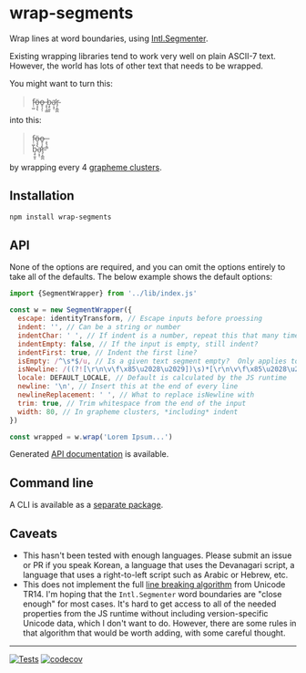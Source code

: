# wrap-segments

Wrap lines at word boundaries, using [Intl.Segmenter](https://developer.mozilla.org/en-US/docs/Web/JavaScript/Reference/Global_Objects/Intl/Segmenter).

Existing wrapping libraries tend to work very well on plain ASCII-7 text.
However, the world has lots of other text that needs to be wrapped.

You might want to turn this:

> f̵̩̣̺ö̶̧̧̢o̶̥̩̗̹ ̶̨̢͔̳b̷̧̥͍̥a̷̛̦͓̜r̴̡͕̳̪

into this:

> f̵̩̣̺ö̶̧̧̢o̶̥̩̗̹ ̶̨̢͔̳<br>
> b̷̧̥͍̥a̷̛̦͓̜r̴̡͕̳̪

by wrapping every 4 [grapheme clusters](https://unicode.org/reports/tr29/#Grapheme_Cluster_Boundaries).

## Installation

```sh
npm install wrap-segments
```

## API

None of the options are required, and you can omit the options entirely
to take all of the defaults.  The below example shows the default options:

```js
import {SegmentWrapper} from '../lib/index.js'

const w = new SegmentWrapper({
  escape: identityTransform, // Escape inputs before proessing
  indent: '', // Can be a string or number
  indentChar: ' ', // If indent is a number, repeat this that many times
  indentEmpty: false, // If the input is empty, still indent?
  indentFirst: true, // Indent the first line?
  isEmpty: /^\s*$/u, // Is a given text segment empty?  Only applies to non-wordLike segments.
  isNewline: /((?![\r\n\v\f\x85\u2028\u2029])\s)*[\r\n\v\f\x85\u2028\u2029]+(\s*)/gu, // Replace newlines matching this with newlineReplacement
  locale: DEFAULT_LOCALE, // Default is calculated by the JS runtime
  newline: '\n', // Insert this at the end of every line
  newlineReplacement: ' ', // What to replace isNewline with
  trim: true, // Trim whitespace from the end of the input
  width: 80, // In grapheme clusters, *including* indent
})

const wrapped = w.wrap('Lorem Ipsum...')
```

Generated [API documentation](https://hildjj.github.io/wrap-segments/) is
available.

## Command line

A CLI is available as a [separate package](cli/README.md).

## Caveats

- This hasn't been tested with enough languages.  Please submit an issue or PR if you speak Korean, a language that uses the Devanagari script, a language that uses a right-to-left script such as Arabic or Hebrew, etc.
- This does not implement the full [line breaking algorithm](https://unicode.org/reports/tr14/#Algorithm) from Unicode TR14.  I'm hoping that the `Intl.Segmenter` word boundaries are "close enough" for most cases.  It's hard to get access to all of the needed properties from the JS runtime without including version-specific Unicode data, which I don't want to do.  However, there are some rules in that algorithm that would be worth adding, with some careful thought.

---
[![Tests](https://github.com/hildjj/wrap-segments/actions/workflows/node.js.yml/badge.svg)](https://github.com/hildjj/wrap-segments/actions/workflows/node.js.yml)
[![codecov](https://codecov.io/gh/hildjj/wrap-segments/branch/main/graph/badge.svg?token=XQN6EXNJ9J)](https://codecov.io/gh/hildjj/wrap-segments)
